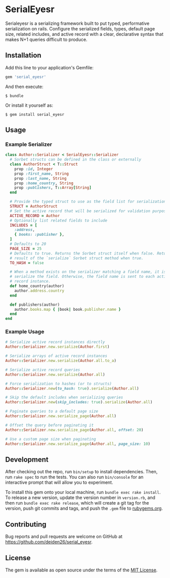 # SerialEyesr

Serialeyesr is a serializing framework built to put
typed, performative serialization on rails. Configure the serialized
fields, types, default page size, related includes, and active record
with a clear, declarative syntax that makes N+1 queries difficult to produce.

## Installation

Add this line to your application's Gemfile:

```ruby
gem 'serial_eyesr'
```

And then execute:

    $ bundle

Or install it yourself as:

    $ gem install serial_eyesr

## Usage

### Example Serializer

```ruby
class Author::Serializer < SerialEyesr::Serializer
  # Sorbet structs can be defined in the class or externally
  class AuthorStruct < T::Struct
    prop :id, Integer
    prop :first_name, String
    prop :last_name, String
    prop :home_country, String
    prop :publishers, T::Array[String]
  end

  # Provide the typed struct to use as the field list for serialization
  STRUCT = AuthorStruct
  # Set the active record that will be serialized for validation purposes
  ACTIVE_RECORD = Author
  # Optionally list related fields to include
  INCLUDES = [
    :address,
    { books: :publisher },
  ]
  # Defaults to 20
  PAGE_SIZE = 25
  # Defaults to true. Returns the Sorbet struct itself when false. Returns the
  # result of the `serialize` Sorbet struct method when true.
  TO_HASH = false

  # When a method exists on the serializer matching a field name, it is used to
  # serialize the field. Otherwise, the field name is sent to each active
  # record instance.
  def home_country(author)
    author.address.country
  end

  def publishers(author)
    author.books.map { |book| book.publisher.name }
  end
end
```

### Example Usage

```ruby
# Serialize active record instances directly
Author::Serializer.new.serialize(Author.first)

# Serialize arrays of active record instances
Author::Serializer.new.serialize(Author.all.to_a)

# Serialize active record queries
Author::Serializer.new.serialize(Author.all)

# Force serialization to hashes (or to structs)
Author::Serializer.new(to_hash: true).serialize(Author.all)

# Skip the default includes when serializing queries
Author::Serializer.new(skip_includes: true).serialize(Author.all)

# Paginate queries to a default page size
Author::Serializer.new.serialize_page(Author.all)

# Offset the query before paginating it
Author::Serializer.new.serialize_page(Author.all, offset: 20)

# Use a custom page size when paginating
Author::Serializer.new.serialize_page(Author.all, page_size: 10)
```

## Development

After checking out the repo, run `bin/setup` to install dependencies. Then, run `rake spec` to run the tests. You can also run `bin/console` for an interactive prompt that will allow you to experiment.

To install this gem onto your local machine, run `bundle exec rake install`. To release a new version, update the version number in `version.rb`, and then run `bundle exec rake release`, which will create a git tag for the version, push git commits and tags, and push the `.gem` file to [rubygems.org](https://rubygems.org).

## Contributing

Bug reports and pull requests are welcome on GitHub at https://github.com/deiden26/serial_eyesr.

## License

The gem is available as open source under the terms of the [MIT License](https://opensource.org/licenses/MIT).
